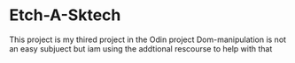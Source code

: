 # Etch-A-Sktech
This project is my thired project in the Odin project Dom-manipulation is not an easy subjuect but iam using the addtional rescourse to help with that
